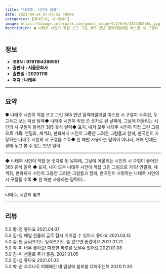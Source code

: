 ```yaml
---
title: "나태주, 시간의 쉼표"
date: 2021-04-24 07:43:52 +0900
categories: [국내도서, 시-에세이]
image: https://bimage.interpark.com/goods_image/6/2/6/6/342336266s.jpg
description: ● 나태주 시인이 직접 쓰고 그린 365 만년 일력매일매일 따스한 시 구절이 수록된, 두고두고 보는 탁상 달력◆ 나태주 시인이 직접 쓴 숫자로 된 날짜에, 그날에 어울리는 시인의 시 구절이 들어간 365 휴식 일력◆ 표지, 내지 모두 나태주 시인이 직접 그린 그림으로 가득! 연필화,
---
```


## **정보**

- **ISBN : 9791164389551**
- **출판사 : 서울문화사**
- **출판일 : 20201118**
- **저자 : 나태주**

------



## **요약**

●  나태주 시인이 직접 쓰고 그린 365 만년 일력매일매일 따스한 시 구절이 수록된, 두고두고 보는 탁상 달력◆ 나태주 시인이 직접 쓴 숫자로 된 날짜에, 그날에 어울리는 시인의 시 구절이 들어간 365 휴식 일력◆ 표지, 내지 모두 나태주 시인이 직접 그린 그림으로 가득! 연필화, 채색화, 판화까지 시인이 그동안 그려온 그림들과 함께, 한국인이 사랑하는 나태주 시인의 시 구절들 수록◆ 한 해만 사용하는 달력이 아니라, 매해 언제든 곁에 두고 볼 수 있는 만년 일력

------

◆ 나태주 시인이 직접 쓴 숫자로 된 날짜에, 그날에 어울리는 시인의 시 구절이 들어간 365 휴식 일력 ◆ 표지, 내지 모두 나태주 시인이 직접 그린 그림으로 가득! 연필화, 채색화, 판화까지 시인이 그동안 그려온 그림들과 함께, 한국인이 사랑하는 나태주 시인의 시 구절들 수록 ◆ 한 해만 사용하는 달력이... 

------


나태주, 시간의 쉼표 

------


## **리뷰** 

5.0 황-정 좋아요 2021.04.07 <br/>5.0 김-영 매일 한줄의 글로 잠시 쉬어갈 수 있어서 좋아요  2021.03.13 <br/>5.0 김-현 글씨크기도 일력크기도 좀 컸으면 좋겠어요  2021.01.21 <br/>5.0 박-미 너무 좋아요!
따뜻한 하루를 보낼수 있어요
 2021.01.08 <br/>5.0 김-미 선물로 주기 좋음. 2021.01.05 <br/>5.0 김-섭 좋아요 2021.01.02 <br/>5.0 박-순 코로나로 피폐해진 내 일상에 쉼표를 더해주는책 2020.11.30 <br/>